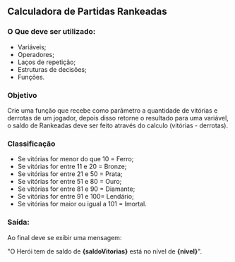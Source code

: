 ## Calculadora de Partidas Rankeadas

### O Que deve ser utilizado:
- Variáveis;
- Operadores;
- Laços de repetição;
- Estruturas de decisões;
- Funções.

### Objetivo

Crie uma função que recebe como parâmetro a quantidade de vitórias e derrotas de um jogador, depois disso retorne o resultado para uma variável, o saldo de Rankeadas deve ser feito através do calculo (vitórias - derrotas).

### Classificação
- Se vitórias for menor do que 10 = Ferro;
- Se vitórias for entre 11 e 20 = Bronze;
- Se vitórias for entre 21 e 50 = Prata;
- Se vitórias for entre 51 e 80 = Ouro;
- Se vitórias for entre 81 e 90 = Diamante;
- Se vitórias for entre 91 e 100= Lendário;
- Se vitórias for maior ou igual a 101 = Imortal.

### Saída: 
Ao final deve se exibir uma mensagem:

"O Herói tem de saldo de **{saldoVitorias}** está no nível de **{nivel}**".
